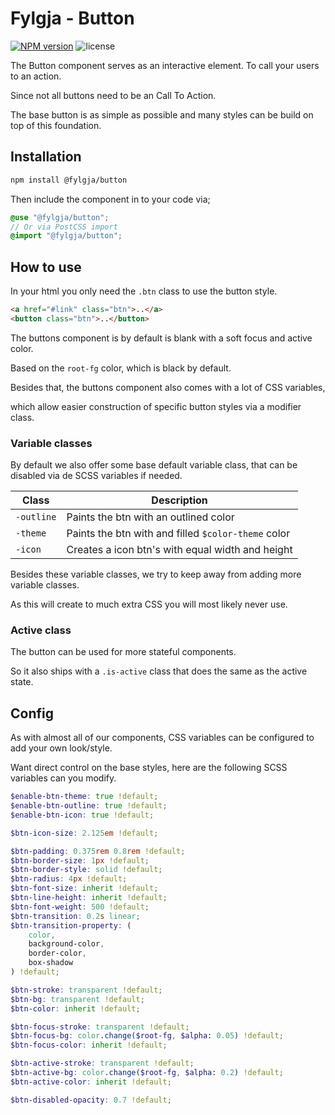 # Fylgja - Button

[![NPM version](https://img.shields.io/npm/v/@fylgja/button)](https://www.npmjs.org/package/@fylgja/button)
![license](https://img.shields.io/github/license/fylgja/fylgja)

The Button component serves as an interactive element.
To call your users to an action.

Since not all buttons need to be an Call To Action.

The base button is as simple as possible
and many styles can be build on top of this foundation.

## Installation

```bash
npm install @fylgja/button
```

Then include the component in to your code via;

```scss
@use "@fylgja/button";
// Or via PostCSS import
@import "@fylgja/button";
```

## How to use

In your html you only need the `.btn` class to use the button style.

```html
<a href="#link" class="btn">..</a>
<button class="btn">..</button>
```

The buttons component is by default is blank with a soft focus and active color.

Based on the `root-fg` color, which is black by default.

Besides that, the buttons component also comes with a lot of CSS variables,

which allow easier construction of specific button styles via a modifier class.

### Variable classes

By default we also offer some base default variable class, that can be disabled via de SCSS variables if needed.

| Class      | Description                                         |
| ---------- | --------------------------------------------------- |
| `-outline` | Paints the btn with an outlined color               |
| `-theme`   | Paints the btn with and filled `$color-theme` color |
| `-icon`    | Creates a icon btn's with equal width and height    |

Besides these variable classes, we try to keep away from adding more variable classes.

As this will create to much extra CSS you will most likely never use.

### Active class

The button can be used for more stateful components.

So it also ships with a `.is-active` class that does the same as the active state.

## Config

As with almost all of our components, CSS variables can be configured to add your own look/style.

Want direct control on the base styles, here are the following SCSS variables can you modify.

```scss
$enable-btn-theme: true !default;
$enable-btn-outline: true !default;
$enable-btn-icon: true !default;

$btn-icon-size: 2.125em !default;

$btn-padding: 0.375rem 0.8rem !default;
$btn-border-size: 1px !default;
$btn-border-style: solid !default;
$btn-radius: 4px !default;
$btn-font-size: inherit !default;
$btn-line-height: inherit !default;
$btn-font-weight: 500 !default;
$btn-transition: 0.2s linear;
$btn-transition-property: (
    color,
    background-color,
    border-color,
    box-shadow
) !default;

$btn-stroke: transparent !default;
$btn-bg: transparent !default;
$btn-color: inherit !default;

$btn-focus-stroke: transparent !default;
$btn-focus-bg: color.change($root-fg, $alpha: 0.05) !default;
$btn-focus-color: inherit !default;

$btn-active-stroke: transparent !default;
$btn-active-bg: color.change($root-fg, $alpha: 0.2) !default;
$btn-active-color: inherit !default;

$btn-disabled-opacity: 0.7 !default;
```
